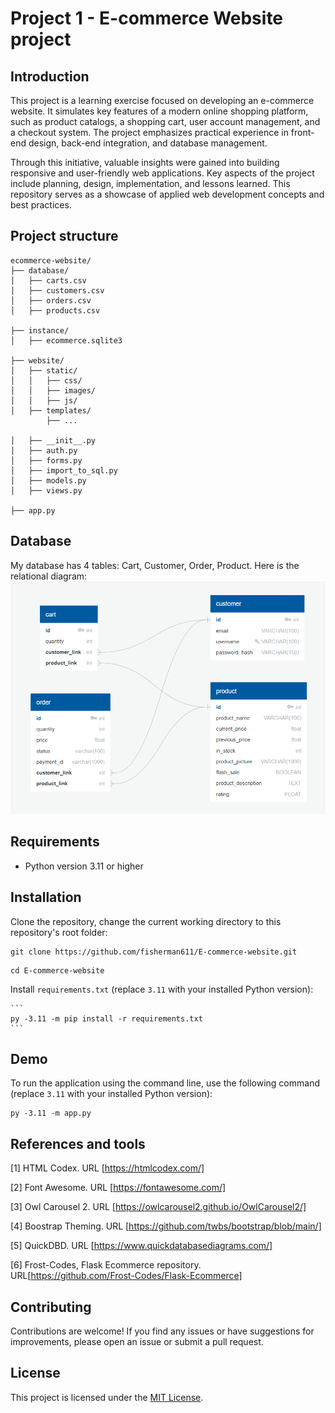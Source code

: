 # Project 1 - E-commerce Website project 
## Introduction
This project is a learning exercise focused on developing an e-commerce website. It simulates key features of a modern online shopping platform, such as product catalogs, a shopping cart, user account management, and a checkout system. The project emphasizes practical experience in front-end design, back-end integration, and database management.

Through this initiative, valuable insights were gained into building responsive and user-friendly web applications. Key aspects of the project include planning, design, implementation, and lessons learned. This repository serves as a showcase of applied web development concepts and best practices.
## Project structure 
```
ecommerce-website/
├── database/
│   ├── carts.csv
│   ├── customers.csv
│   ├── orders.csv
│   ├── products.csv

├── instance/
│   ├── ecommerce.sqlite3

├── website/
│   ├── static/
│   │   ├── css/
│   │   ├── images/
│   │   ├── js/
│   ├── templates/
        ├── ...

│   ├── __init__.py
│   ├── auth.py
│   ├── forms.py
│   ├── import_to_sql.py
│   ├── models.py
│   ├── views.py

├── app.py
```

## Database
My database has 4 tables: Cart, Customer, Order, Product. Here is the relational diagram:
![image](database_diagram.png)

## Requirements
- Python version 3.11 or higher

## Installation
Clone the repository, change the current working directory to this repository's root folder:

```
git clone https://github.com/fisherman611/E-commerce-website.git
```
```
cd E-commerce-website
```

Install ```requirements.txt``` (replace `3.11` with your installed Python version):

    ```
    py -3.11 -m pip install -r requirements.txt
    ```

## Demo
To run the application using the command line, use the following command (replace `3.11` with your installed Python version):
```
py -3.11 -m app.py
```

## References and tools
[1] HTML Codex. URL [https://htmlcodex.com/]

[2] Font Awesome. URL [https://fontawesome.com/]

[3] Owl Carousel 2. URL [https://owlcarousel2.github.io/OwlCarousel2/]

[4] Boostrap Theming. URL [https://github.com/twbs/bootstrap/blob/main/]

[5] QuickDBD. URL [https://www.quickdatabasediagrams.com/]

[6] Frost-Codes, Flask Ecommerce repository. URL[https://github.com/Frost-Codes/Flask-Ecommerce]

## Contributing
Contributions are welcome! If you find any issues or have suggestions for improvements, please open an issue or submit a pull request.

## License 
This project is licensed under the [MIT License](https://mit-license.org/). 